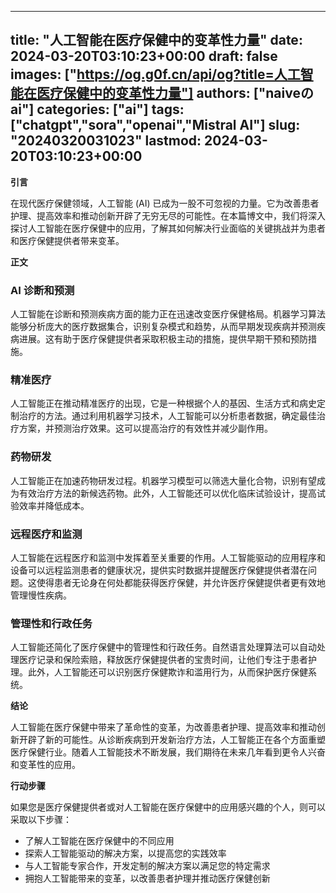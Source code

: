 
---
title: "人工智能在医疗保健中的变革性力量"
date: 2024-03-20T03:10:23+00:00
draft: false
images: ["https://og.g0f.cn/api/og?title=人工智能在医疗保健中的变革性力量"]
authors: ["naiveのai"]
categories: ["ai"]
tags: ["chatgpt","sora","openai","Mistral AI"]
slug: "20240320031023"
lastmod: 2024-03-20T03:10:23+00:00
---
**引言**

在现代医疗保健领域，人工智能 (AI) 已成为一股不可忽视的力量。它为改善患者护理、提高效率和推动创新开辟了无穷无尽的可能性。在本篇博文中，我们将深入探讨人工智能在医疗保健中的应用，了解其如何解决行业面临的关键挑战并为患者和医疗保健提供者带来变革。

**正文**

### AI 诊断和预测

人工智能在诊断和预测疾病方面的能力正在迅速改变医疗保健格局。机器学习算法能够分析庞大的医疗数据集合，识别复杂模式和趋势，从而早期发现疾病并预测疾病进展。这有助于医疗保健提供者采取积极主动的措施，提供早期干预和预防措施。

### 精准医疗

人工智能正在推动精准医疗的出现，它是一种根据个人的基因、生活方式和病史定制治疗的方法。通过利用机器学习技术，人工智能可以分析患者数据，确定最佳治疗方案，并预测治疗效果。这可以提高治疗的有效性并减少副作用。

### 药物研发

人工智能正在加速药物研发过程。机器学习模型可以筛选大量化合物，识别有望成为有效治疗方法的新候选药物。此外，人工智能还可以优化临床试验设计，提高试验效率并降低成本。

### 远程医疗和监测

人工智能在远程医疗和监测中发挥着至关重要的作用。人工智能驱动的应用程序和设备可以远程监测患者的健康状况，提供实时数据并提醒医疗保健提供者潜在问题。这使得患者无论身在何处都能获得医疗保健，并允许医疗保健提供者更有效地管理慢性疾病。

### 管理性和行政任务

人工智能还简化了医疗保健中的管理性和行政任务。自然语言处理算法可以自动处理医疗记录和保险索赔，释放医疗保健提供者的宝贵时间，让他们专注于患者护理。此外，人工智能还可以识别医疗保健欺诈和滥用行为，从而保护医疗保健系统。

**结论**

人工智能在医疗保健中带来了革命性的变革，为改善患者护理、提高效率和推动创新开辟了新的可能性。从诊断疾病到开发新治疗方法，人工智能正在各个方面重塑医疗保健行业。随着人工智能技术不断发展，我们期待在未来几年看到更令人兴奋和变革性的应用。

**行动步骤**

如果您是医疗保健提供者或对人工智能在医疗保健中的应用感兴趣的个人，则可以采取以下步骤：

* 了解人工智能在医疗保健中的不同应用
* 探索人工智能驱动的解决方案，以提高您的实践效率
* 与人工智能专家合作，开发定制的解决方案以满足您的特定需求
* 拥抱人工智能带来的变革，以改善患者护理并推动医疗保健创新